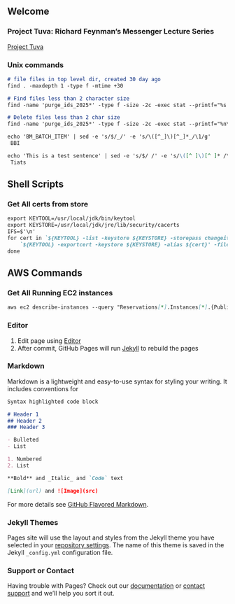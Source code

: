 ## Welcome

### Project Tuva: Richard Feynman’s Messenger Lecture Series
[Project Tuva](https://www.microsoft.com/en-us/research/project/tuva-richard-feynman/)

### Unix commands
```markdown
# file files in top level dir, created 30 day ago
find . -maxdepth 1 -type f -mtime +30

# Find files less than 2 character size
find -name 'purge_ids_2025*' -type f -size -2c -exec stat --printf="%s %n\n" {} +

# Delete files less than 2 char size
find -name 'purge_ids_2025*' -type f -size -2c -exec stat --printf="%n\n" {} + | xargs rm

echo 'BM_BATCH_ITEM' | sed -e 's/$/_/' -e 's/\([^_]\)[^_]*_/\1/g'
 BBI

echo 'This is a test sentence' | sed -e 's/$/ /' -e 's/\([^ ]\)[^ ]* /\1/g' -e 's/^ *//'
 Tiats
```

## Shell Scripts
### Get All certs from store
```markdown
export KEYTOOL=/usr/local/jdk/bin/keytool
export KEYSTORE=/usr/local/jdk/jre/lib/security/cacerts
IFS=$'\n' 
for cert in `${KEYTOOL} -list -keystore ${KEYSTORE} -storepass changeit | grep trustedCertEntry | grep -Eo "^[^,]*"`;do
    `${KEYTOOL} -exportcert -keystore ${KEYSTORE} -alias ${cert}' -file ./certs/${cert}.crt -storepass changeit`
done
```

## AWS Commands
### Get All Running EC2 instances
```markdown
aws ec2 describe-instances --query "Reservations[*].Instances[*].{PublicIP:PublicIpAddress,PrivateIP:PrivateIpAddress,Name:Tags[?Key=='Name']|[0].Value,Status:State.Name}" --filters Name=instance-state-name,Values=running --output table
```


### Editor
1. Edit page using [Editor](https://github.com/wonkday/wonkday.github.io/edit/master/index.md) 
2. After commit, GitHub Pages will run [Jekyll](https://jekyllrb.com/) to rebuild the pages

### Markdown

Markdown is a lightweight and easy-to-use syntax for styling your writing. It includes conventions for

```markdown
Syntax highlighted code block

# Header 1
## Header 2
### Header 3

- Bulleted
- List

1. Numbered
2. List

**Bold** and _Italic_ and `Code` text

[Link](url) and ![Image](src)
```

For more details see [GitHub Flavored Markdown](https://guides.github.com/features/mastering-markdown/).

### Jekyll Themes

Pages site will use the layout and styles from the Jekyll theme you have selected in your [repository settings](https://github.com/wonkday/wonkday.github.io/settings). The name of this theme is saved in the Jekyll `_config.yml` configuration file.

### Support or Contact

Having trouble with Pages? Check out our [documentation](https://help.github.com/categories/github-pages-basics/) or [contact support](https://github.com/contact) and we’ll help you sort it out.
